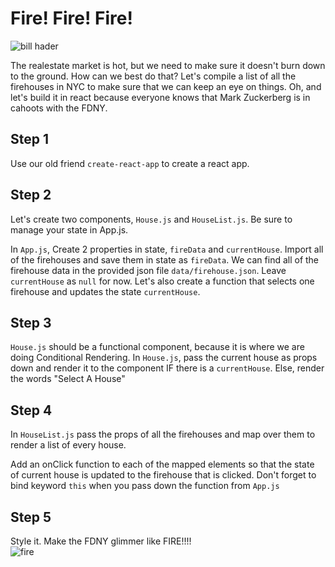# Fire! Fire! Fire!

![bill hader](https://media1.giphy.com/media/3orieLZelMyxenarwQ/giphy.gif)

The realestate market is hot, but we need to make sure it doesn't burn down to the ground. How can we best do that? Let's compile a list of all the firehouses in NYC to make sure that we can keep an eye on things. Oh, and let's build it in react because everyone knows that Mark Zuckerberg is in cahoots with the FDNY.

## Step 1

Use our old friend `create-react-app` to create a react app. 

## Step 2

Let's create two components, `House.js` and `HouseList.js`. Be sure to manage your state in App.js.  

In `App.js`, Create 2 properties in state, `fireData` and `currentHouse`. Import all of the firehouses and save them in state as `fireData`. We can find all of the firehouse data in the provided json file `data/firehouse.json`. Leave `currentHouse` as `null` for now. Let's also create a function that selects one firehouse and updates the state `currentHouse`.  

## Step 3

`House.js` should be a functional component, because it is where we are doing Conditional Rendering. In `House.js`, pass the current house as props down and render it to the component IF there is a `currentHouse`. Else, render the words "Select A House"

## Step 4

In `HouseList.js` pass the props of all the firehouses and map over them to render a list of every house. 

Add an onClick function to each of the mapped elements so that the state of current house is updated to the firehouse that is clicked. Don't forget to bind keyword `this` when you pass down the function from `App.js`

## Step 5

Style it. Make the FDNY glimmer like FIRE!!!!  
![fire](https://media2.giphy.com/media/yr7n0u3qzO9nG/giphy.gif)


